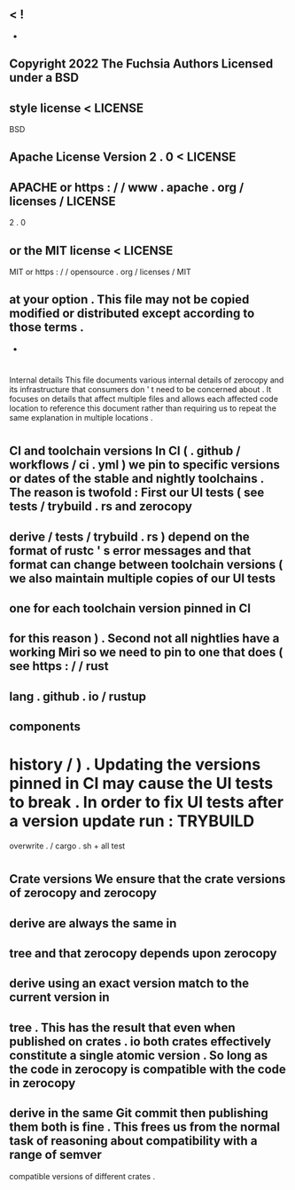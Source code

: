 <
!
-
-
Copyright
2022
The
Fuchsia
Authors
Licensed
under
a
BSD
-
style
license
<
LICENSE
-
BSD
>
Apache
License
Version
2
.
0
<
LICENSE
-
APACHE
or
https
:
/
/
www
.
apache
.
org
/
licenses
/
LICENSE
-
2
.
0
>
or
the
MIT
license
<
LICENSE
-
MIT
or
https
:
/
/
opensource
.
org
/
licenses
/
MIT
>
at
your
option
.
This
file
may
not
be
copied
modified
or
distributed
except
according
to
those
terms
.
-
-
>
#
Internal
details
This
file
documents
various
internal
details
of
zerocopy
and
its
infrastructure
that
consumers
don
'
t
need
to
be
concerned
about
.
It
focuses
on
details
that
affect
multiple
files
and
allows
each
affected
code
location
to
reference
this
document
rather
than
requiring
us
to
repeat
the
same
explanation
in
multiple
locations
.
#
#
CI
and
toolchain
versions
In
CI
(
.
github
/
workflows
/
ci
.
yml
)
we
pin
to
specific
versions
or
dates
of
the
stable
and
nightly
toolchains
.
The
reason
is
twofold
:
First
our
UI
tests
(
see
tests
/
trybuild
.
rs
and
zerocopy
-
derive
/
tests
/
trybuild
.
rs
)
depend
on
the
format
of
rustc
'
s
error
messages
and
that
format
can
change
between
toolchain
versions
(
we
also
maintain
multiple
copies
of
our
UI
tests
-
one
for
each
toolchain
version
pinned
in
CI
-
for
this
reason
)
.
Second
not
all
nightlies
have
a
working
Miri
so
we
need
to
pin
to
one
that
does
(
see
https
:
/
/
rust
-
lang
.
github
.
io
/
rustup
-
components
-
history
/
)
.
Updating
the
versions
pinned
in
CI
may
cause
the
UI
tests
to
break
.
In
order
to
fix
UI
tests
after
a
version
update
run
:
TRYBUILD
=
overwrite
.
/
cargo
.
sh
+
all
test
#
#
Crate
versions
We
ensure
that
the
crate
versions
of
zerocopy
and
zerocopy
-
derive
are
always
the
same
in
-
tree
and
that
zerocopy
depends
upon
zerocopy
-
derive
using
an
exact
version
match
to
the
current
version
in
-
tree
.
This
has
the
result
that
even
when
published
on
crates
.
io
both
crates
effectively
constitute
a
single
atomic
version
.
So
long
as
the
code
in
zerocopy
is
compatible
with
the
code
in
zerocopy
-
derive
in
the
same
Git
commit
then
publishing
them
both
is
fine
.
This
frees
us
from
the
normal
task
of
reasoning
about
compatibility
with
a
range
of
semver
-
compatible
versions
of
different
crates
.
